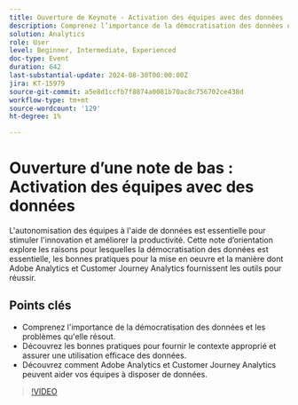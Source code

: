```yaml
---
title: Ouverture de Keynote - Activation des équipes avec des données
description: Comprenez l’importance de la démocratisation des données et les problèmes qu’elle résout. Découvrez les bonnes pratiques pour fournir le contexte approprié et assurer une utilisation efficace des données. Découvrez comment Adobe Analytics et Customer Journey Analytics peuvent aider vos équipes à disposer de données.
solution: Analytics
role: User
level: Beginner, Intermediate, Experienced
doc-type: Event
duration: 642
last-substantial-update: 2024-08-30T00:00:00Z
jira: KT-15979
source-git-commit: a5e8d1ccfb7f8874a0081b70ac8c756702ce438d
workflow-type: tm+mt
source-wordcount: '129'
ht-degree: 1%

---
```



# Ouverture d’une note de bas : Activation des équipes avec des données

L&#39;autonomisation des équipes à l&#39;aide de données est essentielle pour stimuler l&#39;innovation et améliorer la productivité. Cette note d’orientation explore les raisons pour lesquelles la démocratisation des données est essentielle, les bonnes pratiques pour la mise en oeuvre et la manière dont Adobe Analytics et Customer Journey Analytics fournissent les outils pour réussir.

## Points clés

* Comprenez l&#39;importance de la démocratisation des données et les problèmes qu&#39;elle résout.
* Découvrez les bonnes pratiques pour fournir le contexte approprié et assurer une utilisation efficace des données.
* Découvrez comment Adobe Analytics et Customer Journey Analytics peuvent aider vos équipes à disposer de données.

>[!VIDEO](https://video.tv.adobe.com/v/3453589/?learn=on&captions=fre_fr)
